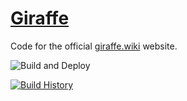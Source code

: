 # [Giraffe](https://giraffe.wiki/)

Code for the official [giraffe.wiki](https://giraffe.wiki) website.

![Build and Deploy](https://github.com/giraffe-fsharp/giraffe-website/workflows/Build%20and%20Deploy/badge.svg?branch=master)

[![Build History](https://buildstats.info/github/chart/giraffe-fsharp/giraffe-website?branch=master)](https://github.com/giraffe-fsharp/giraffe-website/actions?query=branch%3Amaster)